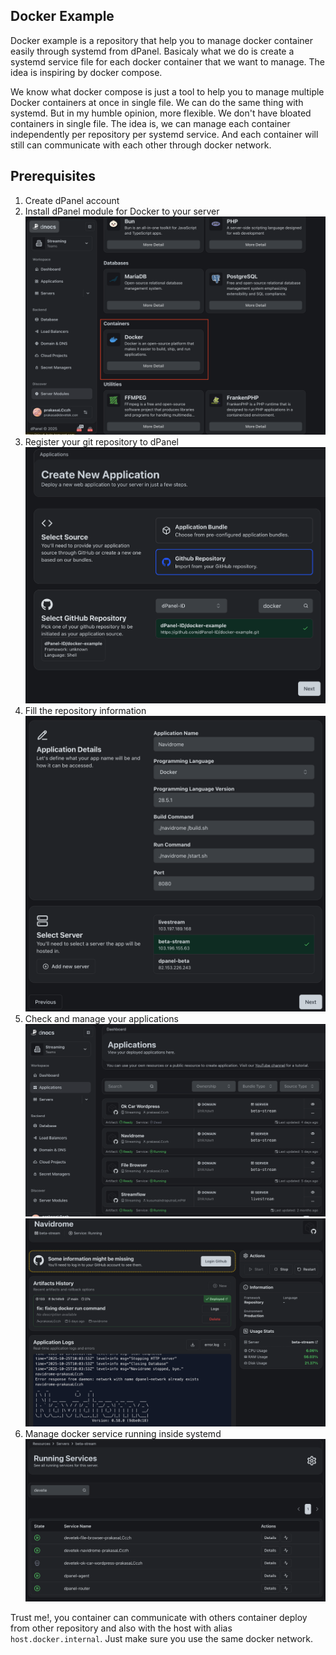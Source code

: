 ## Docker Example

Docker example is a repository that help you to manage docker container easily through systemd from dPanel. Basicaly what we do is create a systemd service file for each docker container that we want to manage. The idea is inspiring by docker compose.

We know what docker compose is just a tool to help you to manage multiple Docker containers at once in single file. We can do the same thing with systemd. But in my humble opinion, more flexible. We don't have bloated containers in single file. The idea is, we can manage each container independently per repository per systemd service. And each container will still can communicate with each other through docker network.

## Prerequisites

1. Create dPanel account
2. Install dPanel module for Docker to your server
![Prerequisite Docker Module](assets/docker-module.png)
3. Register your git repository to dPanel
![Prerequisite Register Git Repository](assets/add-repository.png)
4. Fill the repository information
![Prerequisite Fill Repository Information](assets/app-data.png)
5. Check and manage your applications
![Application List](assets/applications.png)
![Application Detail](assets/app-detail.png)
6. Manage docker service running inside systemd
![Prerequisite Manage Service](assets/manage-services.png)


Trust me!, you container can communicate with others container deploy from other repository and also with the host with alias `host.docker.internal`. Just make sure you use the same docker network.
